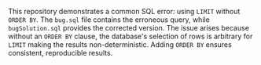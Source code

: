 This repository demonstrates a common SQL error: using `LIMIT` without `ORDER BY`. The `bug.sql` file contains the erroneous query, while `bugSolution.sql` provides the corrected version.  The issue arises because without an `ORDER BY` clause, the database's selection of rows is arbitrary for `LIMIT` making the results non-deterministic. Adding `ORDER BY` ensures consistent, reproducible results.